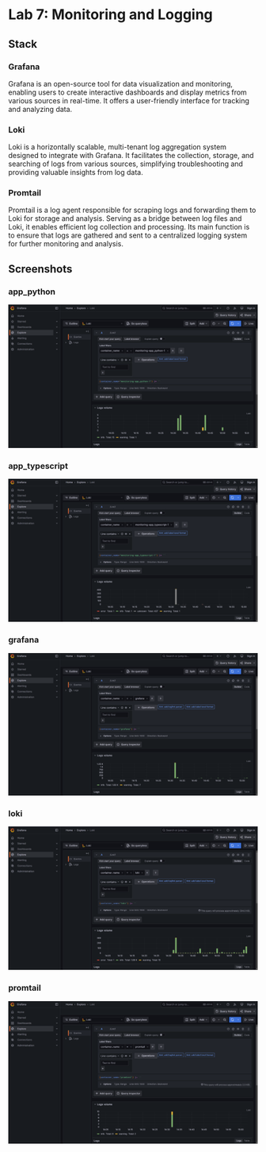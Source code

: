 # Lab 7: Monitoring and Logging

## Stack

### Grafana

Grafana is an open-source tool for data visualization and monitoring, 
enabling users to create interactive dashboards and display metrics from various sources in real-time. 
It offers a user-friendly interface for tracking and analyzing data.

### Loki

Loki is a horizontally scalable, multi-tenant log aggregation system designed to integrate with Grafana. 
It facilitates the collection, storage, and searching of logs from various sources, simplifying 
troubleshooting and providing valuable insights from log data.

### Promtail

Promtail is a log agent responsible for scraping logs and forwarding them to Loki for storage and analysis. 
Serving as a bridge between log files and Loki, it enables efficient log collection and processing. 
Its main function is to ensure that logs are gathered and sent to a centralized logging system for 
further monitoring and analysis.

## Screenshots

### app_python

![app_python](assets/app_python.png)

### app_typescript

![app_typescript](assets/app_typescript.png)

### grafana

![grafana](assets/grafana.png)

### loki

![loki](assets/loki.png)

### promtail

![promtail](assets/promtail.png)